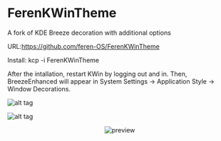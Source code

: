 # FerenKWinTheme
A fork of KDE Breeze decoration with additional options

URL:https://github.com/feren-OS/FerenKWinTheme

Install: kcp -i FerenKWinTheme

After the intallation, restart KWin by logging out and in. Then, BreezeEnhanced will appear in System Settings → Application Style → Window Decorations.

![alt tag](https://i.imgur.com/hgZ9OZS.png)

![alt tag](https://i.imgur.com/mWE2Tqz.png)

<p align="center">
  <img src="https://raw.githubusercontent.com/feren-OS/FerenKWinTheme/master/screenshots/Settings.png" alt="preview"/>
</p>


